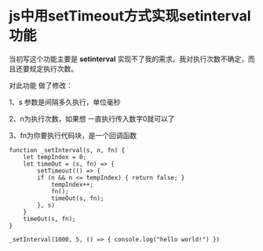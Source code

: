 # js中用setTimeout方式实现setinterval功能

当初写这个功能主要是 **setinterval** 实现不了我的需求。我对执行次数不确定，而且还要规定执行次数。

对此功能 做了修改：

1、s 参数是间隔多久执行，单位毫秒

2、n为执行次数，如果想 一直执行传入数字0就可以了

3、fn为你要执行代码块，是一个回调函数

	function _setInterval(s, n, fn) {
	    let tempIndex = 0;
	    let timeOut = (s, fn) => {
	        setTimeout(() => {
	        if (n && n <= tempIndex) { return false; }
	            tempIndex++;
	            fn();
	            timeOut(s, fn);
	        }, s)
	    }
	    timeOut(s, fn);
	}
	
	_setInterval(1000, 5, () => { console.log("hello world!") })